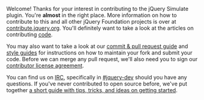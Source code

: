 Welcome! Thanks for your interest in contributing to the jQuery Simulate plugin. You're **almost** in the right place. More information on how to contribute to this and all other jQuery Foundation projects is over at [contribute.jquery.org](http://contribute.jquery.org). You'll definitely want to take a look at the articles on contributing [code](http://contribute.jquery.org/code).

You may also want to take a look at our [commit & pull request guide](http://contribute.jquery.org/commits-and-pull-requests/) and [style guides](http://contribute.jquery.org/style-guide/) for instructions on how to maintain your fork and submit your code. Before we can merge any pull request, we'll also need you to sign our [contributor license agreement](http://contribute.jquery.org/cla).

You can find us on [IRC](http://irc.jquery.org), specifically in [#jquery-dev](irc://irc.freenode.net/#jquery-dev) should you have any questions. If you've never contributed to open source before, we've put together [a short guide with tips, tricks, and ideas on getting started](http://contribute.jquery.org/open-source/).
